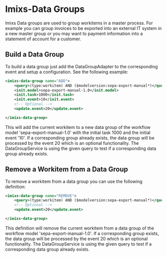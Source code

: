 # Imixs-Data Groups

Imixs Data groups are used to group workitems in a master process. For example you can group invoices to be exported into an external IT system in a new master group or you may want to payment information into a statement of account for a customer.

## Build a Data Group

To build a data group just add the DataGroupAdapter to the corresponding event and setup a configuration. See the following example:

```xml
<imixs-data-group name="ADD">
    <query>(type:workitem) AND ($modelversion:sepa-export-manual*)</query>
    <init.model>sepa-export-manual-1.0</init.model>
    <init.task>1000</init.task>
    <init.event>10</init.event>
    <!-- Optional -->
    <update.event>20</update.event>

</imixs-data-group>
```

This will add the current workitem to a new data group of the workflow model 'sepa-export-manual-1.0' with the initial task 1000 and the initial event '10'. If a corresponding group already exists, the data group will be processed by the event 20 which is an optional functionality. The DataGroupService is using the given query to test if a corresponding data group already exists.

## Remove a Workitem from a Data Group

To remove a workitem from a data group you can use the following definition:

```xml
<imixs-data-group name="REMOVE">
    <query>(type:workitem) AND ($modelversion:sepa-export-manual*)</query>
    <!-- Optional -->
    <update.event>20</update.event>

</imixs-data-group>
```

This definition will remove the current workitem from a data group of the workflow model 'sepa-export-manual-1.0'. If a corresponding group exists, the data group will be processed by the event 20 which is an optional functionality. The DataGroupService is using the given query to test if a corresponding data group already exists.
